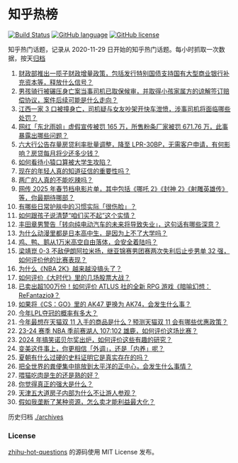 # 知乎热榜
[![Build Status](https://github.com/ToWeLong/zhihu-hot-questions/workflows/CI/badge.svg)](https://github.com/ToWeLong/zhihu-hot-questions/actions)
[![GitHub language](https://img.shields.io/badge/language-golang-orange.svg)](https://golang.org/)
[![GitHub license](https://img.shields.io/github/license/ToWeLong/zhihu-hot-questions)](https://github.com/ToWeLong/zhihu-hot-questions/blob/main/LICENSE)

知乎热门话题，记录从 2020-11-29 日开始的知乎热门话题。每小时抓取一次数据，按天[归档](./archives)

<!-- BEGIN -->

1. [财政部推出一揽子财政增量政策，包括发行特别国债支持国有大型商业银行补充资本等，释放什么信号？](https://www.zhihu.com/question/826896610)
1. [男孩骑行被碾压身亡案当事司机已取保候审，并取得小孩家属方的谅解签订赔偿协议，案件后续可能是什么走向？](https://www.zhihu.com/question/822478022)
1. [江西一家 3 口被撞身亡，司机疑与女友吵架开快车泄愤，涉事司机将面临哪些处罚？](https://www.zhihu.com/question/826471698)
1. [网红「东北雨姐」虚假宣传被罚 165 万，所售粉条厂家被罚 671.76 万，此事暴露出哪些问题？](https://www.zhihu.com/question/829310701)
1. [六大行公告存量房贷利率批量调整，降至 LPR-30BP，无需客户申请，有何影响？房贷每月将少还多少钱？](https://www.zhihu.com/question/826155386)
1. [如何看待小猿口算被大学生攻陷？](https://www.zhihu.com/question/813258253)
1. [现在的年轻人真的知道征信的重要性吗？](https://www.zhihu.com/question/658496182)
1. [两广的人真的不能吃辣吗？](https://www.zhihu.com/question/780865577)
1. [网传 2025 年春节档电影片单，其中包括《哪吒 2》《封神 2》《射雕英雄传》等，你最期待哪部？](https://www.zhihu.com/question/814922885)
1. [有哪些日常护肤中的习惯实际「很伤脸」？](https://www.zhihu.com/question/665003066)
1. [如何跟孩子说清楚“咱们买不起”这个实情？](https://www.zhihu.com/question/665451884)
1. [丰田章男警告「转向纯电动汽车的未来将导致失业」，这句话有哪些深意？](https://www.zhihu.com/question/816668292)
1. [为什么动漫里都是日本高中生，是因为上不了大学吗？](https://www.zhihu.com/question/816558188)
1. [鸡、鸭、鹅从1万米高空自由落体，会安全着陆吗？](https://www.zhihu.com/question/593784402)
1. [梁靖崑 0-3 不敌伊朗阿拉米扬，继亚锦赛男团赛两次失利后止步男单 32 强，如何评价他的比赛表现？](https://www.zhihu.com/question/830184675)
1. [为什么《NBA 2K》越来越没搞头了？](https://www.zhihu.com/question/555186060)
1. [如何评价《大时代》里的几场股票大战？](https://www.zhihu.com/question/269116573)
1. [已卖出超100万份！如何评价 ATLUS 社的全新 RPG 游戏《暗喻幻想：ReFantazio》？](https://www.zhihu.com/question/803695527)
1. [如果将《CS：GO》里的 AK47 更换为 AK74，会发生什么事？](https://www.zhihu.com/question/548246221)
1. [今年LPL夺冠的概率有多大？](https://www.zhihu.com/question/789418897)
1. [今年最想在天猫双 11 入手的商品是什么？预测天猫双 11 会有哪些优惠政策？](https://www.zhihu.com/question/826724712)
1. [23-24 赛季 NBA 季前赛湖人 107:102 雄鹿，如何评价这场比赛？](https://www.zhihu.com/question/814694361)
1. [2024 年搞笑诺贝尔奖出炉，如何评价这些有趣的研究？](https://www.zhihu.com/question/667440326)
1. [变美这件事上，你更相信「外调」，还是「内养」呢？](https://www.zhihu.com/question/667150022)
1. [夏朝有什么过硬的史料证明它是真实存在的吗？](https://www.zhihu.com/question/31077636)
1. [把全世界的粪便集中排放到太平洋的正中心，会发生什么事情？](https://www.zhihu.com/question/770307561)
1. [喂猫吃肉是生的还是熟的好？](https://www.zhihu.com/question/668075530)
1. [你觉得真正的强大是什么？](https://www.zhihu.com/question/665235154)
1. [天津五大道房子内部为什么不让游人参观？](https://www.zhihu.com/question/45477538)
1. [假如我垄断了某种资源，怎么卖才能利益最大化？](https://www.zhihu.com/question/669770637)

<!-- END -->

历史归档 [./archives](./archives)


### License
[zhihu-hot-questions](https://github.com/towelong/zhihu-hot-questions) 的源码使用 MIT License 发布。